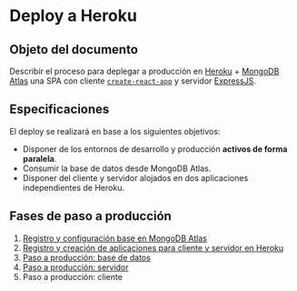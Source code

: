 # Deploy a Heroku

## Objeto del documento

Describir el proceso para deplegar a producción en [Heroku](https://www.heroku.com/) + [MongoDB Atlas](https://www.mongodb.com/cloud/atlas) una SPA con cliente [`create-react-app`](https://create-react-app.dev/docs/getting-started/) y servidor [ExpressJS](https://expressjs.com/).

## Especificaciones

El deploy se realizará en base a los siguientes objetivos:

- Disponer de los entornos de desarrollo y producción **activos de forma paralela**.
- Consumir la base de datos desde MongoDB Atlas.
- Disponer del cliente y servidor alojados en dos aplicaciones independientes de Heroku.


## Fases de paso a producción

1. [Registro y configuración base en MongoDB Atlas](https://github.com/german-alvarez-dev/deploy-react-express-app/blob/main/stage1.md)
2. [Registro y creación de aplicaciones para cliente y servidor en Heroku](https://github.com/german-alvarez-dev/deploy-react-express-app/blob/main/stage2.md)
3. [Paso a producción: base de datos](https://github.com/german-alvarez-dev/deploy-react-express-app/blob/main/stage3.md)
4. [Paso a producción: servidor](https://github.com/german-alvarez-dev/deploy-react-express-app/blob/main/stage4.md)
5. Paso a producción: cliente
